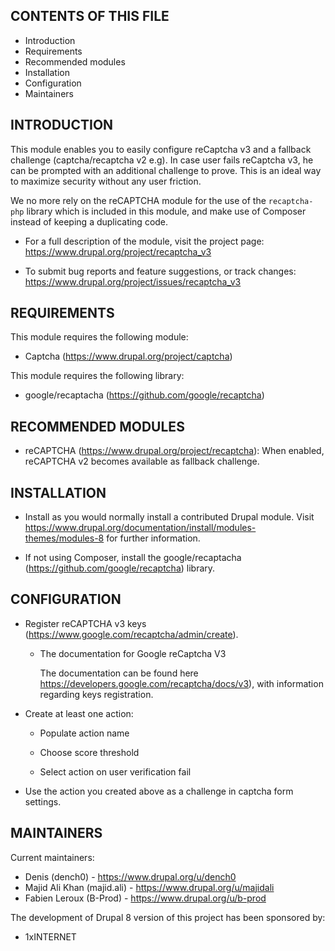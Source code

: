 CONTENTS OF THIS FILE
---------------------

 * Introduction
 * Requirements
 * Recommended modules
 * Installation
 * Configuration
 * Maintainers

INTRODUCTION
------------

This module enables you to easily configure reCaptcha v3
and a fallback challenge (captcha/recaptcha v2 e.g).
In case user fails reCaptcha v3,
he can be prompted with an additional challenge to prove.
This is an ideal way to maximize security without any user friction.

We no more rely on the reCAPTCHA module for the use of the `recaptcha-php`
library which is included in this module, and make use of
Composer instead of keeping a duplicating code.

 * For a full description of the module, visit the project page:
   https://www.drupal.org/project/recaptcha_v3

 * To submit bug reports and feature suggestions, or track changes:
   https://www.drupal.org/project/issues/recaptcha_v3

REQUIREMENTS
------------

This module requires the following module:

 * Captcha (https://www.drupal.org/project/captcha)

This module requires the following library:

 * google/recaptacha (https://github.com/google/recaptcha)

RECOMMENDED MODULES
-------------------

 * reCAPTCHA (https://www.drupal.org/project/recaptcha):
   When enabled, reCAPTCHA v2 becomes available as fallback challenge.

INSTALLATION
------------

 * Install as you would normally install a contributed Drupal module. Visit
   https://www.drupal.org/documentation/install/modules-themes/modules-8
   for further information.

 * If not using Composer,
   install the google/recaptacha (https://github.com/google/recaptcha) library.

CONFIGURATION
-------------

 * Register reCAPTCHA v3 keys (https://www.google.com/recaptcha/admin/create).

   - The documentation for Google reCaptcha V3

     The documentation can be found here
     https://developers.google.com/recaptcha/docs/v3),
     with information regarding keys registration.

 * Create at least one action:

   - Populate action name

   - Choose score threshold

   - Select action on user verification fail

 * Use the action you created above as a challenge in captcha form settings.

MAINTAINERS
-----------

Current maintainers:
 * Denis (dench0) - https://www.drupal.org/u/dench0
 * Majid Ali Khan (majid.ali) - https://www.drupal.org/u/majidali
 * Fabien Leroux (B-Prod) - https://www.drupal.org/u/b-prod


The development of Drupal 8 version of this project has been sponsored by:
 * 1xINTERNET
